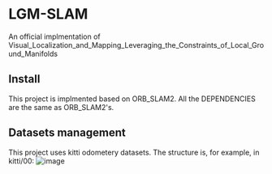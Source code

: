 # LGM-SLAM
An official implmentation of Visual_Localization_and_Mapping_Leveraging_the_Constraints_of_Local_Ground_Manifolds

## Install
This project is implmented based on ORB_SLAM2. All the DEPENDENCIES are the same as ORB_SLAM2's.

## Datasets management
This project uses kitti odometery datasets. The structure is, for example, in kitti/00:
![image](https://user-images.githubusercontent.com/73513416/172988512-818829e4-9fc8-4ff1-b931-3f43a55d9861.png)

